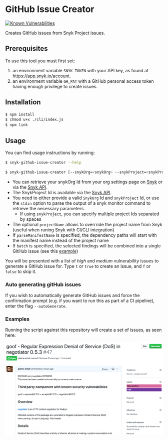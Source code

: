 # GitHub Issue Creator

[![Known Vulnerabilities](https://snyk.io/test/github/pierre-ernst/snyk-github-issue-creator/badge.svg?targetFile=package.json)](https://snyk.io/test/github/pierre-ernst/snyk-github-issue-creator?targetFile=package.json)

Creates GitHub issues from Snyk Project issues.

## Prerequisites

To use this tool you must first set:

1. an environment variable `SNYK_TOKEN` with your API key, as found at https://app.snyk.io/account.
1. an environment variable `GH_PAT` with a GitHub personal access token having enough privilege to create issues.

## Installation

```bash
$ npm install
$ chmod u+x ./cli/index.js
$ npm link
```

## Usage

You can find usage instructions by running:

```bash
$ snyk-github-issue-creator --help
```

```bash
$ snyk-github-issue-creator [--snykOrg=<snykOrg> --snykProject=<snykProject> | --stdin ] --ghOwner=<ghOwner> --ghRepo=<ghRepo> [--ghLabels=<ghLabel>,...] [--projectName=<projectName>] [--parseManifestName] [--batch] [--autoGenerate]
```

-   You can retrieve your snykOrg Id from your org settings page on [Snyk](https://snyk.io) or via the [Snyk API](https://snyk.docs.apiary.io/#reference/organisations/the-snyk-organisation-for-a-request/list-all-the-organisations-a-user-belongs-to).
-   The SnykProject Id is available via the [Snyk API](https://snyk.docs.apiary.io/#reference/projects/projects-by-organisation/list-all-projects).
-   You need to either provide a valid `SnykOrg` Id and `snykProject` Id, or use the `stdin` option to parse the output of a snyk monitor command to retrieve the necessary parameters.
    -   If using `snykProject`, you can specify multiple project Ids separated by spaces
-   The optional `projectName` allows to overrride the project name from Snyk (useful when runing Snyk with CI/CLI integration)
-   If `parseManifestName` is specified, the dependency paths will start with the manifest name instead of the project name
-   If `batch` is specified, the selected findings will be combined into a single GitHub issue (see this [example](screenshot-issue-batch.png))

You will be presented with a list of _high_ and _medium_ vulnerability issues to
generate a GitHub issue for. Type `t` or `true` to create an issue,
and `f` or `false` to skip it.

### Auto generating gitHub issues

If you wish to automatically generate GitHub issues and force the confirmation prompt (e.g. if you want to run this as part of a CI pipeline), enter the flag `--autoGenerate`.

### Examples

Running the script against this repository will create a set of issues, as seen here:

![screen shot of a created issue](screenshot-issue-dogfooding.png)
